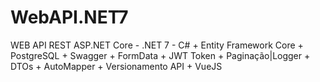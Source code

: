 # WebAPI.NET7
WEB API REST ASP.NET Core - .NET 7 - C# + Entity Framework Core + PostgreSQL + Swagger + FormData + JWT Token + Paginação|Logger + DTOs + AutoMapper + Versionamento API + VueJS
